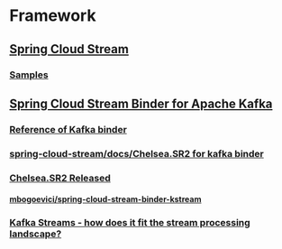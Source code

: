 # Framework

## [Spring Cloud Stream](https://github.com/spring-cloud/spring-cloud-stream)
### [Samples](https://github.com/spring-cloud/spring-cloud-stream-samples)

## [Spring Cloud Stream Binder for Apache Kafka](https://github.com/spring-cloud/spring-cloud-stream-binder-kafka)
### [Reference of Kafka binder](https://docs.spring.io/spring-cloud-stream/docs/Chelsea.SR2/reference/html/_apache_kafka_binder.html)
### [spring-cloud-stream/docs/Chelsea.SR2 for kafka binder](https://docs.spring.io/spring-cloud-stream/docs/Chelsea.SR2/reference/htmlsingle/index.html#_apache_kafka_binder_overview)

### [Chelsea.SR2 Released](https://spring.io/blog/2017/05/17/spring-cloud-stream-chelsea-sr2-released)

#### [mbogoevici/spring-cloud-stream-binder-kstream](https://github.com/mbogoevici/spring-cloud-stream-binder-kstream)

### [Kafka Streams - how does it fit the stream processing landscape?](https://softwaremill.com/kafka-streams-how-does-it-fit-stream-landscape/)
